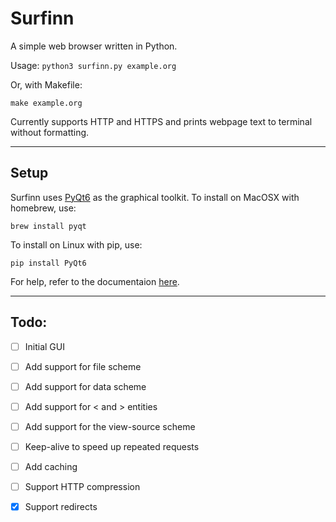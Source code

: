 # Surfinn

A simple web browser written in Python.

Usage: `python3 surfinn.py example.org`

Or, with Makefile:

`make example.org`

Currently supports HTTP and HTTPS and prints webpage text to terminal without
formatting. 

---

## Setup

Surfinn uses
[PyQt6](https://www.riverbankcomputing.com/static/Docs/PyQt6/index.html) as the graphical toolkit. 
To install on MacOSX with homebrew, use:

`brew install pyqt`

To install on Linux with pip, use:

`pip install PyQt6`

For help, refer to the documentaion
[here](https://www.riverbankcomputing.com/static/Docs/PyQt6/installation.html).

---

## Todo:

- [ ] Initial GUI
- [ ] Add support for file scheme
- [ ] Add support for data scheme
- [ ] Add support for &lt; and &gt; entities
- [ ] Add support for the view-source scheme
- [ ] Keep-alive to speed up repeated requests
- [ ] Add caching
- [ ] Support HTTP compression
- [x] Support redirects

